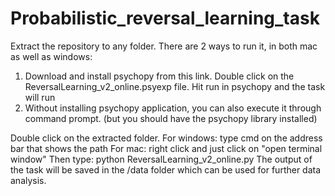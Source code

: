 # Probabilistic_reversal_learning_task

Extract the repository to any folder. There are 2 ways to run it, in both mac as well as windows: </b>
1. Download and install psychopy from this link. Double click on the ReversalLearning_v2_online.psyexp file. Hit run in psychopy and the task will run </b>
2. Without installing psychopy application, you can also execute it through command prompt. (but you should have the psychopy library installed) </b>

Double click on the extracted folder.
For windows: type cmd on the address bar that shows the path </b>
For mac: right click and just click on "open terminal window" </b>
Then type: python ReversalLearning_v2_online.py </b>
The output of the task will be saved in the /data folder which can be used for further data analysis.

